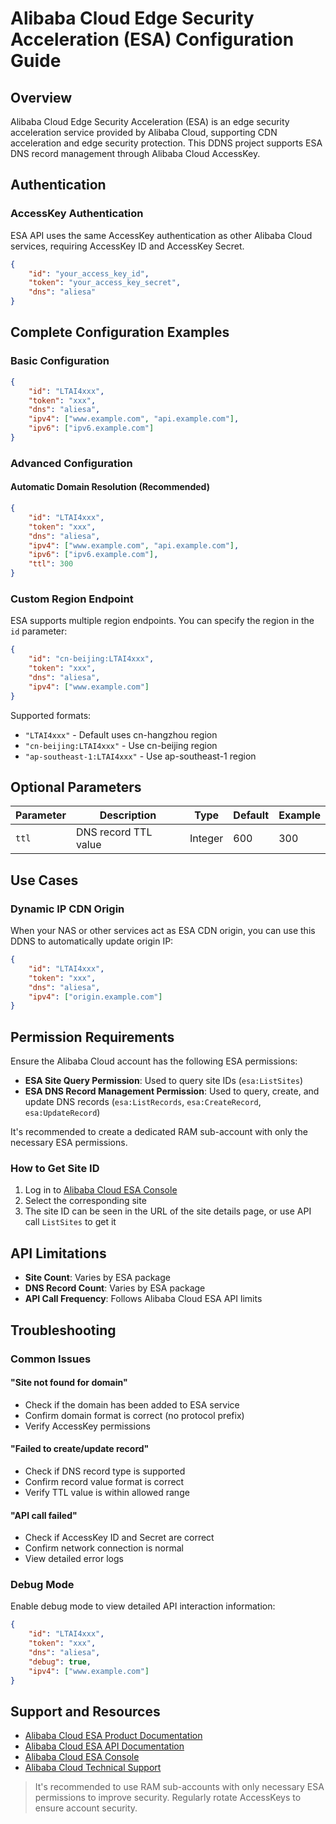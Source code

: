 # Alibaba Cloud Edge Security Acceleration (ESA) Configuration Guide

## Overview

Alibaba Cloud Edge Security Acceleration (ESA) is an edge security acceleration service provided by Alibaba Cloud, supporting CDN acceleration and edge security protection. This DDNS project supports ESA DNS record management through Alibaba Cloud AccessKey.

## Authentication

### AccessKey Authentication

ESA API uses the same AccessKey authentication as other Alibaba Cloud services, requiring AccessKey ID and AccessKey Secret.

```json
{
    "id": "your_access_key_id",
    "token": "your_access_key_secret",
    "dns": "aliesa"
}
```

## Complete Configuration Examples

### Basic Configuration

```json
{
    "id": "LTAI4xxx",
    "token": "xxx",
    "dns": "aliesa",
    "ipv4": ["www.example.com", "api.example.com"],
    "ipv6": ["ipv6.example.com"]
}
```

### Advanced Configuration

#### Automatic Domain Resolution (Recommended)

```json
{
    "id": "LTAI4xxx", 
    "token": "xxx",
    "dns": "aliesa",
    "ipv4": ["www.example.com", "api.example.com"],
    "ipv6": ["ipv6.example.com"],
    "ttl": 300
}
```

### Custom Region Endpoint

ESA supports multiple region endpoints. You can specify the region in the `id` parameter:

```json
{
    "id": "cn-beijing:LTAI4xxx",
    "token": "xxx",
    "dns": "aliesa",
    "ipv4": ["www.example.com"]
}
```

Supported formats:
- `"LTAI4xxx"` - Default uses cn-hangzhou region
- `"cn-beijing:LTAI4xxx"` - Use cn-beijing region
- `"ap-southeast-1:LTAI4xxx"` - Use ap-southeast-1 region

## Optional Parameters

| Parameter | Description | Type | Default | Example |
|-----------|-------------|------|---------|---------|
| `ttl` | DNS record TTL value | Integer | 600 | 300 |

## Use Cases

### Dynamic IP CDN Origin

When your NAS or other services act as ESA CDN origin, you can use this DDNS to automatically update origin IP:

```json
{
    "id": "LTAI4xxx",
    "token": "xxx", 
    "dns": "aliesa",
    "ipv4": ["origin.example.com"]
}
```

## Permission Requirements

Ensure the Alibaba Cloud account has the following ESA permissions:

- **ESA Site Query Permission**: Used to query site IDs (`esa:ListSites`)
- **ESA DNS Record Management Permission**: Used to query, create, and update DNS records (`esa:ListRecords`, `esa:CreateRecord`, `esa:UpdateRecord`)

It's recommended to create a dedicated RAM sub-account with only the necessary ESA permissions.

### How to Get Site ID

1. Log in to [Alibaba Cloud ESA Console](https://esa.console.aliyun.com/)
2. Select the corresponding site
3. The site ID can be seen in the URL of the site details page, or use API call `ListSites` to get it

## API Limitations

- **Site Count**: Varies by ESA package
- **DNS Record Count**: Varies by ESA package
- **API Call Frequency**: Follows Alibaba Cloud ESA API limits

## Troubleshooting

### Common Issues

#### "Site not found for domain"

- Check if the domain has been added to ESA service
- Confirm domain format is correct (no protocol prefix)
- Verify AccessKey permissions

#### "Failed to create/update record"

- Check if DNS record type is supported
- Confirm record value format is correct
- Verify TTL value is within allowed range

#### "API call failed"

- Check if AccessKey ID and Secret are correct
- Confirm network connection is normal
- View detailed error logs

### Debug Mode

Enable debug mode to view detailed API interaction information:

```json
{
    "id": "LTAI4xxx",
    "token": "xxx",
    "dns": "aliesa",
    "debug": true,
    "ipv4": ["www.example.com"]
}
```

## Support and Resources

- [Alibaba Cloud ESA Product Documentation](https://help.aliyun.com/product/122312.html)
- [Alibaba Cloud ESA API Documentation](https://help.aliyun.com/zh/edge-security-acceleration/esa/api-esa-2024-09-10-overview)
- [Alibaba Cloud ESA Console](https://esa.console.aliyun.com/)
- [Alibaba Cloud Technical Support](https://selfservice.console.aliyun.com/ticket)

> It's recommended to use RAM sub-accounts with only necessary ESA permissions to improve security. Regularly rotate AccessKeys to ensure account security.